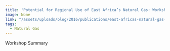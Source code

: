 ```yaml
---
title: 'Potential for Regional Use of East Africa’s Natural Gas: Workshop Summary'
image: None
link: "/assets/uploads/blog/2016/publications/east-africas-natural-gas-workshop-summary.pdf"
tags:
  - Natural Gas
---
```


<p>Workshop Summary</p>
